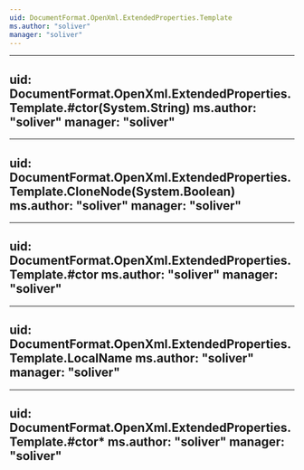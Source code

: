 ```yaml
---
uid: DocumentFormat.OpenXml.ExtendedProperties.Template
ms.author: "soliver"
manager: "soliver"
---
```


---
uid: DocumentFormat.OpenXml.ExtendedProperties.Template.#ctor(System.String)
ms.author: "soliver"
manager: "soliver"
---

---
uid: DocumentFormat.OpenXml.ExtendedProperties.Template.CloneNode(System.Boolean)
ms.author: "soliver"
manager: "soliver"
---

---
uid: DocumentFormat.OpenXml.ExtendedProperties.Template.#ctor
ms.author: "soliver"
manager: "soliver"
---

---
uid: DocumentFormat.OpenXml.ExtendedProperties.Template.LocalName
ms.author: "soliver"
manager: "soliver"
---

---
uid: DocumentFormat.OpenXml.ExtendedProperties.Template.#ctor*
ms.author: "soliver"
manager: "soliver"
---
